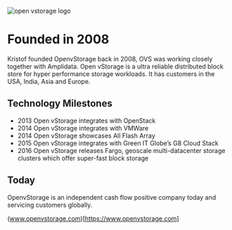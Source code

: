 ![open vstorage logo](.../img/open_vstorage_logo.jpg)

# Founded in 2008

Kristof founded OpenvStorage back in 2008, OVS was working closely together with Amplidata.
Open vStorage is a ultra reliable distributed block store for hyper performance storage workloads. It has customers in the USA, India, Asia and Europe.

## Technology Milestones
- 2013 Open vStorage integrates with OpenStack
- 2014 Open vStorage integrates with VMWare
- 2014 Open vStorage showcases All Flash Array
- 2015 Open vStorage integrates with Green IT Globe’s G8 Cloud Stack
- 2016 Open vStorage releases Fargo, geoscale multi-datacenter storage clusters which offer super-fast block storage

## Today
OpenvStorage is an independent cash flow positive company today and servicing customers globally.

(www.openvstorage.com)[https://www.openvstorage.com]